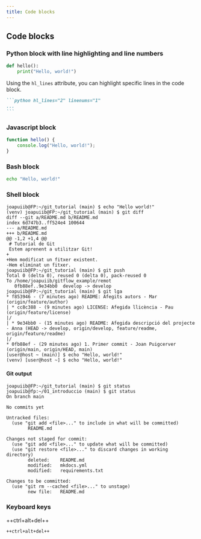```yaml
---
title: Code blocks
---
```


## Code blocks
### Python block with line highlighting and line numbers
```python hl_lines="2" linenums="1"
def hello():
    print("Hello, world!")
```

Using the `hl_lines` attribute, you can highlight specific
lines in the code block.
````md
```python hl_lines="2" linenums="1"
...
```
````

### Javascript block
```javascript
function hello() {
    console.log("Hello, world!");
}
```

### Bash block
```bash
echo "Hello, world!"
```

### Shell block
```shellconsole
joapuiib@FP:~/git_tutorial (main) $ echo "Hello world!"
(venv) joapuiib@FP:~/git_tutorial (main) $ git diff
diff --git a/README.md b/README.md
index 6d747b3..ff524e4 100644
--- a/README.md
+++ b/README.md
@@ -1,2 +1,4 @@
 # Tutorial de Git
 Estem aprenent a utilitzar Git!
+
+Hem modificat un fitxer existent.
-Hem eliminat un fitxer.
joapuiib@FP:~/git_tutorial (main) $ git push
Total 0 (delta 0), reused 0 (delta 0), pack-reused 0
To /home/joapuiib/gitflow_example/remot
   0fb88ef..9e34bb0  develop -> develop
joapuiib@FP:~/git_tutorial (main) $ git lga
* f853946 - (7 minutes ago) README: Afegits autors - Mar (origin/feature/author)
| * cc8c388 - (9 minutes ago) LICENSE: Afegida llicència - Pau (origin/feature/license)
|/  
| * 9e34bb0 - (15 minutes ago) README: Afegida descripció del projecte - Anna (HEAD -> develop, origin/develop, feature/readme, origin/feature/readme)
|/  
* 0fb88ef - (29 minutes ago) 1. Primer commit - Joan Puigcerver (origin/main, origin/HEAD, main)
[user@host ~ (main)] $ echo "Hello, world!"
(venv) [user@host ~] $ echo "Hello, world!"
```

#### Git output
```shellconsole
joapuiib@FP:~/git_tutorial (main) $ git status
joapuiib@fp:~/01_introduccio (main) $ git status
On branch main

No commits yet

Untracked files:
  (use "git add <file>..." to include in what will be committed)
        README.md

Changes not staged for commit:
  (use "git add <file>..." to update what will be committed)
  (use "git restore <file>..." to discard changes in working directory)
        deleted:    README.md
	    modified:   mkdocs.yml
	    modified:   requirements.txt

Changes to be committed:
  (use "git rm --cached <file>..." to unstage)
        new file:   README.md
```


### Keyboard keys
++ctrl+alt+del++

```md
++ctrl+alt+del++
```
